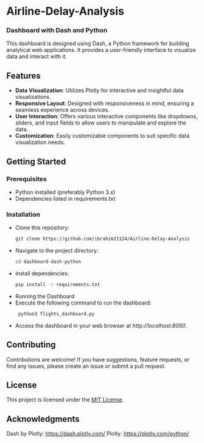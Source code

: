 # Airline-Delay-Analysis
### Dashboard with Dash and Python
This dashboard is designed using Dash, a Python framework for building analytical web applications. It provides a user-friendly interface to visualize data and interact with it.

## Features
- **Data Visualization**: Utilizes Plotly for interactive and insightful data visualizations.
- **Responsive Layout**: Designed with responsiveness in mind, ensuring a seamless experience across devices.
- **User Interaction**: Offers various interactive components like dropdowns, sliders, and input fields to allow users to manipulate and explore the data.
- **Customization**: Easily customizable components to suit specific data visualization needs.

## Getting Started
### Prerequisites
- Python installed (preferably Python 3.x)
- Dependencies listed in requirements.txt

### Installation
- Clone this repository:
  ```bash
  git clone https://github.com/ibrahim21124/Airline-Delay-Analysis
- Navigate to the project directory:
  ```bash
  cd dashboard-dash-python
- Install dependencies:
  ```bash
  pip install -r requirements.txt
- Running the Dashboard
- Execute the following command to run the dashboard:
  ```bash
   python3 flights_dashboard.py

- Access the dashboard in your web browser at _http://localhost:8050_.

## Contributing
Contributions are welcome! If you have suggestions, feature requests, or find any issues, please create an issue or submit a pull request.

## License
This project is licensed under the [MIT License](LICENSE).

## Acknowledgments
Dash by Plotly: https://dash.plotly.com/
Plotly: https://plotly.com/python/
